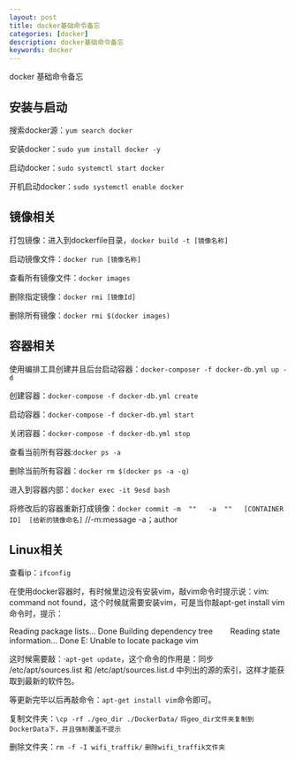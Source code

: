 ```yaml
---
layout: post
title: docker基础命令备忘
categories: [docker]
description: docker基础命令备忘
keywords: docker
---
```


docker 基础命令备忘

## 安装与启动

搜索docker源：`yum search docker`

安装docker：`sudo yum install docker -y`
 
启动docker：`sudo systemctl start docker`

开机启动docker：`sudo systemctl enable docker`

## 镜像相关 

打包镜像：进入到dockerfile目录，`docker build -t [镜像名称]`

启动镜像文件：`docker run [镜像名称]`

查看所有镜像文件：`docker images`

删除指定镜像：`docker rmi [镜像Id]`

删除所有镜像：`docker rmi $(docker images)`

## 容器相关

使用编排工具创建并且后台启动容器：`docker-composer -f docker-db.yml up -d`

创建容器：`docker-compose -f docker-db.yml create`

启动容器：`docker-compose -f docker-db.yml start`

关闭容器：`docker-compose -f docker-db.yml stop`

查看当前所有容器:`docker ps -a`

删除当前所有容器：`docker rm $(docker ps -a -q)`

进入到容器内部：`docker exec -it 9esd bash`

将修改后的容器重新打成镜像：`docker commit -m  ""   -a  ""   [CONTAINER ID]  [给新的镜像命名]`  //-m:message -a；author

## Linux相关

查看ip：`ifconfig`

在使用docker容器时，有时候里边没有安装vim，敲vim命令时提示说：vim: command not found，这个时候就需要安装vim，可是当你敲apt-get install vim命令时，提示：

Reading package lists... Done
Building dependency tree       
Reading state information... Done
E: Unable to locate package vim 

这时候需要敲：·`apt-get update`，这个命令的作用是：同步 /etc/apt/sources.list 和 /etc/apt/sources.list.d 中列出的源的索引，这样才能获取到最新的软件包。

等更新完毕以后再敲命令：`apt-get install vim`命令即可。 

复制文件夹：`\cp -rf ./geo_dir ./DockerData/` `将geo_dir文件夹复制到DockerData下，并且强制覆盖不提示`    

删除文件夹：`rm -f -I wifi_traffik/` `删除wifi_traffik文件夹`